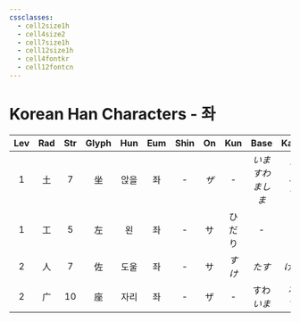 ```yaml
---
cssclasses:
  - cell2size1h
  - cell4size2
  - cell7size1h
  - cell12size1h
  - cell4fontkr
  - cell12fontcn
---
```


# Korean Han Characters - 좌

| Lev | Rad | Str | Glyph | Hun | Eum | Shin | On  | Kun  |       Base        |     Kana      | Simp | Man | Can | Viet |
| :-: | :-: | :-: | :---: | :-: | :-: | :--: | :-: | :--: | :---------------: | :-----------: | :--: | :-: | :-: | :--: |
|  1  |  土  |  7  |   坐   | 앉을  |  좌  |  -   | *ザ* |  -   | *いま<br>すわ<br>ましま* | *す<br>る<br>す* |  -   | zuò | zo6 | toạ  |
|  1  |  工  |  5  |   左   |  왼  |  좌  |  -   |  サ  | ひだり  |         -         |       -       |  -   | zuǒ | zo2 |  tả  |
|  2  |  人  |  7  |   佐   | 도울  |  좌  |  -   |  サ  | *すけ* |       *たす*        |     *ける*      |  -   | zuǒ | zo3 |  tá  |
|  2  |  广  | 10  |   座   | 자리  |  좌  |  -   |  ザ  |  -   |    すわ<br>*いま*     |   る<br>*す*    |  -   | zuò | zo6 | toà  |

